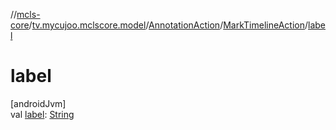 //[mcls-core](../../../../index.md)/[tv.mycujoo.mclscore.model](../../index.md)/[AnnotationAction](../index.md)/[MarkTimelineAction](index.md)/[label](label.md)

# label

[androidJvm]\
val [label](label.md): [String](https://kotlinlang.org/api/latest/jvm/stdlib/kotlin/-string/index.html)
